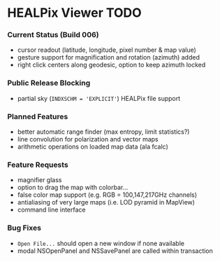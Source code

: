 # HEALPix Viewer TODO

### Current Status (Build 006)

- cursor readout (latitude, longitude, pixel number & map value)
- gesture support for magnification and rotation (azimuth) added
- right click centers along geodesic, option to keep azimuth locked

### Public Release Blocking

- partial sky (`INDXSCHM = 'EXPLICIT'`) HEALPix file support

### Planned Features

- better automatic range finder (max entropy, limit statistics?)
- line convolution for polarization and vector maps
- arithmetic operations on loaded map data (ala fcalc)

### Feature Requests

- magnifier glass
- option to drag the map with colorbar...
- false color map support (e.g. RGB = 100,147,217GHz channels)
- antialiasing of very large maps (i.e. LOD pyramid in MapView)
- command line interface

### Bug Fixes

- `Open File...` should open a new window if none available
- modal NSOpenPanel and NSSavePanel are called within transaction
